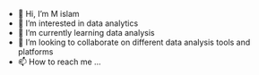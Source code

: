 - 👋 Hi, I’m M islam
- 👀 I’m interested in data analytics
- 🌱 I’m currently learning data analysis
- 💞️ I’m looking to collaborate on different data analysis tools and platforms
- 📫 How to reach me ...

<!---
MSIlam/MSIlam is a ✨ special ✨ repository because its `README.md` (this file) appears on your GitHub profile.
You can click the Preview link to take a look at your changes.
--->
